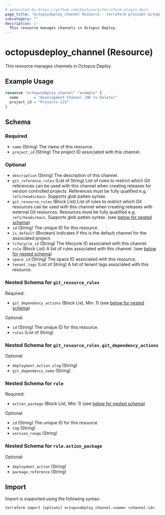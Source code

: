 ```yaml
---
# generated by https://github.com/hashicorp/terraform-plugin-docs
page_title: "octopusdeploy_channel Resource - terraform-provider-octopusdeploy"
subcategory: ""
description: |-
  This resource manages channels in Octopus Deploy.
---
```


# octopusdeploy_channel (Resource)

This resource manages channels in Octopus Deploy.

## Example Usage

```terraform
resource "octopusdeploy_channel" "example" {
  name       = "Development Channel (OK to Delete)"
  project_id = "Projects-123"
}
```

<!-- schema generated by tfplugindocs -->
## Schema

### Required

- `name` (String) The name of this resource.
- `project_id` (String) The project ID associated with this channel.

### Optional

- `description` (String) The description of this channel.
- `git_reference_rules` (List of String) List of rules to restrict which Git references can be used with this channel when creating releases for version controlled projects. References must be fully qualified e.g. `refs/heads/main`. Supports glob patten syntax.
- `git_resource_rules` (Block List) List of rules to restrict which Git resources can be used with this channel when creating releases with external Git resources. Resources must be fully qualified e.g. `refs/heads/main`. Supports glob patten syntax. (see [below for nested schema](#nestedblock--git_resource_rules))
- `id` (String) The unique ID for this resource.
- `is_default` (Boolean) Indicates if this is the default channel for the associated project.
- `lifecycle_id` (String) The lifecycle ID associated with this channel.
- `rule` (Block List) A list of rules associated with this channel. (see [below for nested schema](#nestedblock--rule))
- `space_id` (String) The space ID associated with this resource.
- `tenant_tags` (List of String) A list of tenant tags associated with this resource.

<a id="nestedblock--git_resource_rules"></a>
### Nested Schema for `git_resource_rules`

Required:

- `git_dependency_actions` (Block List, Min: 1) (see [below for nested schema](#nestedblock--git_resource_rules--git_dependency_actions))

Optional:

- `id` (String) The unique ID for this resource.
- `rules` (List of String)

<a id="nestedblock--git_resource_rules--git_dependency_actions"></a>
### Nested Schema for `git_resource_rules.git_dependency_actions`

Optional:

- `deployment_action_slug` (String)
- `git_dependency_name` (String)



<a id="nestedblock--rule"></a>
### Nested Schema for `rule`

Required:

- `action_package` (Block List, Min: 1) (see [below for nested schema](#nestedblock--rule--action_package))

Optional:

- `id` (String) The unique ID for this resource.
- `tag` (String)
- `version_range` (String)

<a id="nestedblock--rule--action_package"></a>
### Nested Schema for `rule.action_package`

Optional:

- `deployment_action` (String)
- `package_reference` (String)

## Import

Import is supported using the following syntax:

```shell
terraform import [options] octopusdeploy_channel.<name> <channel-id>
```
